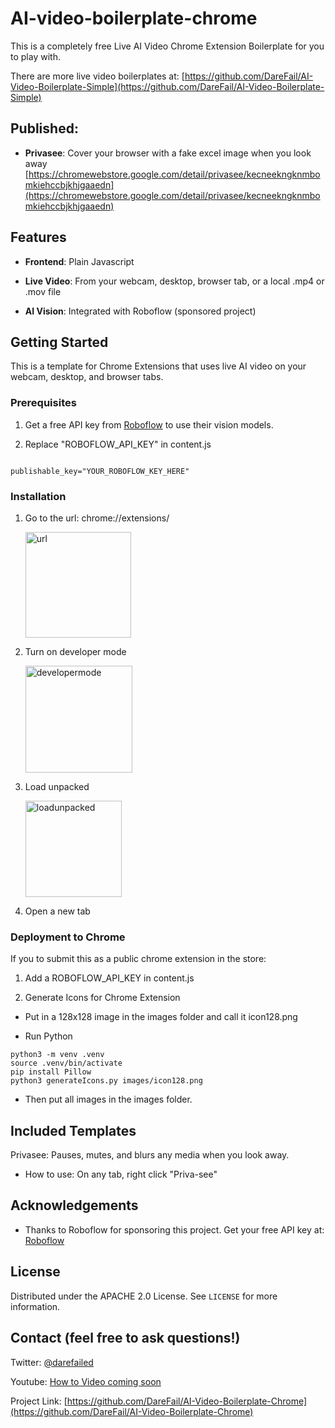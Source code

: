 # AI-video-boilerplate-chrome

  This is a completely free Live AI Video Chrome Extension Boilerplate for you to play with.  

There are more live video boilerplates at: [https://github.com/DareFail/AI-Video-Boilerplate-Simple](https://github.com/DareFail/AI-Video-Boilerplate-Simple)


## Published:

- **Privasee**: Cover your browser with a fake excel image when you look away [https://chromewebstore.google.com/detail/privasee/kecneekngknmbomkiehccbjkhjgaaedn](https://chromewebstore.google.com/detail/privasee/kecneekngknmbomkiehccbjkhjgaaedn)


## Features

-  **Frontend**: Plain Javascript

-  **Live Video**: From your webcam, desktop, browser tab, or a local .mp4 or .mov file

-  **AI Vision**: Integrated with Roboflow (sponsored project)

  

## Getting Started

  
This is a template for Chrome Extensions that uses live AI video on your webcam, desktop, and browser tabs.
  

### Prerequisites

  

1. Get a free API key from [Roboflow](https://roboflow.com/) to use their vision models.

2. Replace "ROBOFLOW_API_KEY" in content.js

```

publishable_key="YOUR_ROBOFLOW_KEY_HERE"

```

### Installation

1. Go to the url: chrome://extensions/

   <img width="169" alt="url" src="https://github.com/user-attachments/assets/6665cc6e-0434-409a-95c7-212f9be1cc9f">


3. Turn on developer mode

   <img width="171" alt="developermode" src="https://github.com/user-attachments/assets/6f26110b-2990-4faa-9a79-2da5594d6e50">


5. Load unpacked

   <img width="154" alt="loadunpacked" src="https://github.com/user-attachments/assets/8db2dec6-46ed-49e4-8534-5816de93ba2b">


7. Open a new tab

  

### Deployment to Chrome

If you to submit this as a public chrome extension in the store:

1. Add a ROBOFLOW_API_KEY in content.js

2. Generate Icons for Chrome Extension
 - Put in a 128x128 image in the images folder and call it icon128.png

- Run Python
```
python3 -m venv .venv
source .venv/bin/activate
pip install Pillow 
python3 generateIcons.py images/icon128.png
```

- Then put all images in the images folder.

  

## Included Templates

Privasee: Pauses, mutes, and blurs any media when you look away.
- How to use: On any tab, right click "Priva-see"


## Acknowledgements

  

- Thanks to Roboflow for sponsoring this project. Get your free API key at: [Roboflow](https://roboflow.com/)

  

## License
  

Distributed under the APACHE 2.0 License. See `LICENSE` for more information.

  

## Contact (feel free to ask questions!)

  

Twitter: [@darefailed](https://twitter.com/darefailed)

  

Youtube: [How to Video coming soon](https://www.youtube.com/@darefail)

  

Project Link: [https://github.com/DareFail/AI-Video-Boilerplate-Chrome](https://github.com/DareFail/AI-Video-Boilerplate-Chrome)
